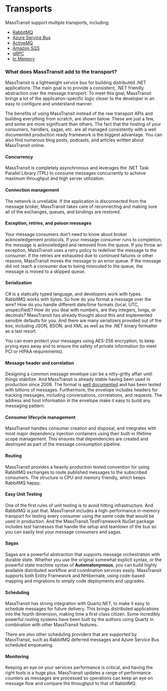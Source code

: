 # Transports

MassTransit support multiple transports, including:

* [RabbitMQ](rabbitmq)
* [Azure Service Bus](azure-sb)
* [ActiveMQ](activemq)
* [Amazon SQS](amazonsqs)
* [gRPC](grpc)
* [In Memory](in-memory)

### What does MassTransit add to the transport?

MassTransit is a lightweight service bus for building distributed .NET applications. The main goal is to provide a consistent, .NET friendly abstraction over the message transport. To meet this goal, MassTransit brings a lot of the application-specific logic closer to the developer in an easy to configure and understand manner.

The benefits of using MassTransit instead of the raw transport APIs and building everything from scratch, are shown below. These are just a few, and some are more significant than others. The fact that the hosting of your consumers, handlers, sagas, etc. are all managed consistently with a well documented production ready framework is the biggest advantage. You can also find numerous blog posts, podcasts, and articles written about MassTransit online.

#### Concurrency

MassTransit is completely asynchronous and leverages the .NET Task Parallel Library (TPL) to consume messages concurrently to achieve maximum throughput and high server utilization.

#### Connection management

The network is unreliable. If the application is disconnected from the message broker, MassTransit takes care of reconnecting and making sure all of the exchanges, queues, and bindings are restored.

#### Exception, retries, and poison messages

Your message consumers don't need to know about broker acknowledgement protocols. If your message consumer runs to completion, the message is acknowledged and removed from the queue. If you throw an exception, MassTransit uses a retry policy to redeliver the message to the consumer. If the retries are exhausted due to continued failures or other reasons, MassTransit moves the message to an error queue. If the message did not reach a consumer due to being misrouted to the queue, the message is moved to a skipped queue.

#### Serialization

C# is a statically typed language, and developers work with types. RabbitMQ works with bytes. So how do you format a message over the wire? How do you handle different date/time formats (local, UTC, unspecified)? How do you deal with numbers, are they integers, longs, or decimals? MassTransit has already thought about this and implemented sensible defaults for you. And there are many serializers provided out of the box, including JSON, BSON, and XML as well as the .NET binary formatter as a last resort.

You can even protect your messages using AES-256 encryption, to keep prying eyes away and to ensure the safety of private information (to meet PCI or HIPAA requirements).

#### Message header and correlation

Designing a common message envelope can be a nitty-gritty affair until things stabilize. And MassTransit is already stable having been used in production since 2008. The format is [well documented](/architecture/interoperability) and has been tested with billions of messages. Furthermore, the envelope includes headers for tracking messages, including conversations, correlations, and requests. The address and host information in the envelope make it easy to build any messaging pattern.

#### Consumer lifecycle management

MassTransit handles consumer creation and disposal, and integrates with most major dependency injection containers using their built-in lifetime scope management. This ensures that dependencies are created and destroyed as part of the message consumption pipeline.

#### Routing

MassTransit provides a heavily production tested convention for using RabbitMQ exchanges to route published messages to the subscribed consumers. The structure is CPU and memory friendly, which keeps RabbitMQ happy.

#### Easy Unit Testing

One of the first rules of unit testing is to avoid hitting infrastructure. And RabbitMQ is just that. MassTransit includes a high-performance in-memory transport for testing every consumer using the same code that would be used in production. And the MassTransit.TestFramework NuGet package includes test harnesses that handle the setup and teardown of the bus so you can easily test your message consumers and sagas.

#### Sagas

Sagas are a powerful abstraction that supports message orchestration with durable state. Whether you use the original somewhat explicit syntax, or the powerful state machine syntax of **Automatonymous**, you can build highly available distributed workflow and coordination services easily. MassTransit supports both Entity Framework and NHibernate, using code-based mapping and migrations to simply code deployments and upgrades.

#### Scheduling

MassTransit has strong integration with Quartz.NET, to make it easy to schedule messages for future delivery. This brings distributed applications into the fourth dimension, making time a first-class citizen. Some incredibly powerful routing systems have been built by the authors using Quartz in combination with other MassTransit features.

There are also other scheduling providers that are supported by MassTransit, such as RabbitMQ deferred messages and Azure Service Bus scheduled enqueueing.

#### Monitoring

Keeping an eye on your services performance is critical, and having the right tools is a huge plus. MassTransit updates a range of performance counters as messages are processed so operations can keep an eye on message flow and compare the throughput to that of RabbitMQ.

